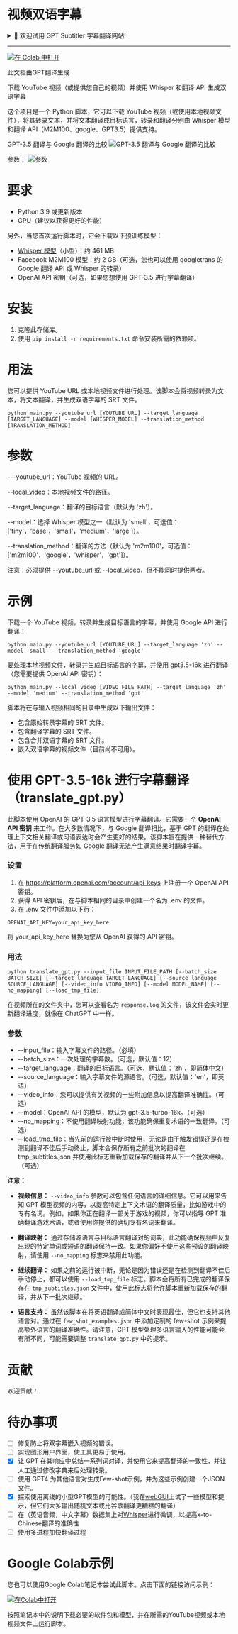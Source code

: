 # 视频双语字幕


<details>

  <summary>🎉 欢迎试用 GPT Subtitler 字幕翻译网站!</summary>

  [![GPT Subtitler Banner](assets/gpt_subtitler_zh.png)](https://gptsubtitler.com)

  🎉 [GPT Subtitler](https://gptsubtitler.com) 是一个受本项目启发而开发的 Web 应用，拥有众多强大功能:

  ✨ 支持使用 Anthropic Claude、GPT-3.5 和 GPT-4 等多种模型进行高质量字幕翻译，目前推荐使用 Claude-Haiku 模型  

  💰 新用户注册立即送10万免费 Token，足够免费翻译20分钟视频字幕  

  🎁 每日可领取免费 Token，也可低价购买 Token，无需 API 密钥即可使用 AI 翻译  

  👀 实时预览翻译结果，支持编辑提示词，小样本实例，以及随时停止翻译和在任意位置重启的功能，可在翻译结束后导出多种 SRT 字幕文件格式（翻译+原文 或 原文+翻译的双语字幕）  

  🙏 网站目前处于早期开发阶段，很需要您的支持和反馈!欢迎体验并提供宝贵意见  

  💬 使用过程中如遇到 BUG 或有任何建议，欢迎在 GitHub 项目中提 Issue 或发送邮件反馈  

  网站指路 👉 https://gptsubtitler.com/zh

</details>

---

[![在 Colab 中打开](https://colab.research.google.com/assets/colab-badge.svg)](https://colab.research.google.com/drive/1XDLFlgew9BzUqNpTv_kq0HNocTNOSekP?usp=sharing)

此文档由GPT翻译生成

下载 YouTube 视频（或提供您自己的视频）并使用 Whisper 和翻译 API 生成双语字幕

这个项目是一个 Python 脚本，它可以下载 YouTube 视频（或使用本地视频文件），将其转录文本，并将文本翻译成目标语言，转录和翻译分别由 Whisper 模型和翻译 API（M2M100、google、GPT3.5）提供支持。

<!--注意：由于某些错误导致非英语语言字体无法找到，因此将字幕嵌入到视频中目前还无法实现。目前只能生成双语言的 SRT 文件。-->

GPT-3.5 翻译与 Google 翻译的比较
![GPT-3.5 翻译与 Google 翻译的比较](assets/google-vs-gpt.png)

参数：
![参数](assets/args.png)


# 要求

- Python 3.9 或更新版本
- GPU（建议以获得更好的性能）

另外，当您首次运行脚本时，它会下载以下预训练模型：

- [Whisper 模型](https://github.com/openai/whisper)（小型）：约 461 MB
- Facebook M2M100 模型：约 2 GB（可选，您也可以使用 googletrans 的 Google 翻译 API 或 Whisper 的转录）
- OpenAI API 密钥（可选，如果您想使用 GPT-3.5 进行字幕翻译）


# 安装
1. 克隆此存储库。
2. 使用 ``` pip install -r requirements.txt ``` 命令安装所需的依赖项。

# 用法
您可以提供 YouTube URL 或本地视频文件进行处理。该脚本会将视频转录为文本，将文本翻译，并生成双语字幕的 SRT 文件。

```
python main.py --youtube_url [YOUTUBE_URL] --target_language [TARGET_LANGUAGE] --model [WHISPER_MODEL] --translation_method [TRANSLATION_METHOD]

```
# 参数

---youtube_url：YouTube 视频的 URL。

--local_video：本地视频文件的路径。

--target_language：翻译的目标语言（默认为 'zh'）。

--model：选择 Whisper 模型之一（默认为 'small'，可选值：['tiny'，'base'，'small'，'medium'，'large']）。

--translation_method：翻译的方法（默认为 'm2m100'，可选值：['m2m100'，'google'，'whisper'，'gpt']）。


注意：必须提供 --youtube_url 或 --local_video，但不能同时提供两者。

# 示例

下载一个 YouTube 视频，转录并生成目标语言的字幕，并使用 Google API 进行翻译：

```
python main.py --youtube_url [YOUTUBE_URL] --target_language 'zh' --model 'small' --translation_method 'google'
```

要处理本地视频文件，转录并生成目标语言的字幕，并使用 gpt3.5-16k 进行翻译（您需要提供 OpenAI API 密钥）：

```
python main.py --local_video [VIDEO_FILE_PATH] --target_language 'zh' --model 'medium' --translation_method 'gpt'
```


脚本将在与输入视频相同的目录中生成以下输出文件：

- 包含原始转录字幕的 SRT 文件。
- 包含翻译字幕的 SRT 文件。
- 包含合并双语字幕的 SRT 文件。
- 嵌入双语字幕的视频文件（目前尚不可用）。


# 使用 GPT-3.5-16k 进行字幕翻译（translate_gpt.py）

此脚本使用 OpenAI 的 GPT-3.5 语言模型进行字幕翻译。它需要一个 **OpenAI API 密钥** 来工作。在大多数情况下，与 Google 翻译相比，基于 GPT 的翻译在处理上下文相关翻译或习语表达时会产生更好的结果。该脚本旨在提供一种替代方法，用于在传统翻译服务如 Google 翻译无法产生满意结果时翻译字幕。



### 设置
1. 在 https://platform.openai.com/account/api-keys 上注册一个 OpenAI API 密钥。
2. 获得 API 密钥后，在与脚本相同的目录中创建一个名为 .env 的文件。
3. 在 .env 文件中添加以下行：
```
OPENAI_API_KEY=your_api_key_here
```
将 your_api_key_here 替换为您从 OpenAI 获得的 API 密钥。

### 用法

```
python translate_gpt.py --input_file INPUT_FILE_PATH [--batch_size BATCH_SIZE] [--target_language TARGET_LANGUAGE] [--source_language SOURCE_LANGUAGE] [--video_info VIDEO_INFO] [--model MODEL_NAME] [--no_mapping] [--load_tmp_file]
```

在视频所在的文件夹中，您可以查看名为 `response.log` 的文件，该文件会实时更新翻译进度，就像在 ChatGPT 中一样。

### 参数

- --input_file：输入字幕文件的路径。（必填）
- --batch_size：一次处理的字幕数。（可选，默认值：12）
- --target_language：翻译的目标语言。（可选，默认值：'zh'，即简体中文）
- --source_language：输入字幕文件的源语言。（可选，默认值：'en'，即英语）
- --video_info：您可以提供有关视频的一些附加信息以提高翻译准确性。（可选）
- --model：OpenAI API 的模型，默认为 gpt-3.5-turbo-16k。（可选）
- --no_mapping：不使用翻译映射功能，该功能确保重复术语的一致翻译。（可选）
- --load_tmp_file：当先前的运行被中断时使用，无论是由于触发错误还是在检测到翻译不佳后手动终止，脚本会保存所有之前批次的翻译在 tmp_subtitles.json 并使用此标志重新加载保存的翻译并从下一个批次继续。（可选）

**注意：**

- **视频信息：** `--video_info` 参数可以包含任何语言的详细信息。它可以用来告知 GPT 模型视频的内容，以提高特定上下文术语的翻译质量，比如游戏中的专有名词。例如，如果你正在翻译一部关于游戏的视频，你可以指导 GPT 准确翻译游戏术语，或者使用你提供的确切专有名词来翻译。

- **翻译映射：** 通过存储源语言与目标语言翻译对的词典，此功能确保视频中反复出现的特定单词或短语的翻译保持一致。如果你偏好不使用这些预设的翻译映射，请使用 `--no_mapping` 标志来禁用此功能。

- **继续翻译：** 如果之前的运行被中断，无论是因为错误还是在检测到翻译不佳后手动停止，都可以使用 `--load_tmp_file` 标志。脚本会将所有已完成的翻译保存在 `tmp_subtitles.json` 文件中，使用此标志将允许脚本重新加载保存的翻译，并从下一批次继续。

- **语言支持：** 虽然该脚本在将英语翻译成简体中文时表现最佳，但它也支持其他语言对。通过在 `few_shot_examples.json` 中添加定制的 few-shot 示例来提高额外语言的翻译准确性。请注意，GPT 模型处理多语言输入的性能可能会有所不同，可能需要调整 `translate_gpt.py` 中的提示。

<!-- [GPT-3.5 翻译演示](https://www.bilibili.com/video/BV1xv4y1E7ZD/) -->


# 贡献
欢迎贡献！


# 待办事项
- [ ] 修复防止将双字幕嵌入视频的错误。
- [ ] 实现图形用户界面，使工具更易于使用。
- [x] 让 GPT 在其响应中总结一系列词对译，并使用它来提高翻译的一致性，并让人工通过修改字典来后处理转录。
- [ ] 使用 GPT4 为其他语言对生成Few-shot示例，并为这些示例创建一个JSON文件。
- [x] 探索使用离线的小型GPT模型的可能性。（我在[webGUI](https://github.com/oobabooga/text-generation-webui)上试了一些模型和提示，但它们大多输出随机文本或比谷歌翻译更糟糕的翻译）
- [ ] 在（英语音频，中文字幕）数据集上对[Whisper](https://github.com/jumon/whisper-finetuning)进行微调，以提高x-to-Chinese翻译的准确性
- [ ] 使用多进程加快翻译过程

# Google Colab示例
您也可以使用Google Colab笔记本尝试此脚本。点击下面的链接访问示例：

[![在Colab中打开](https://colab.research.google.com/assets/colab-badge.svg)](https://colab.research.google.com/drive/1XDLFlgew9BzUqNpTv_kq0HNocTNOSekP?usp=sharing)

按照笔记本中的说明下载必要的软件包和模型，并在所需的YouTube视频或本地视频文件上运行脚本。
